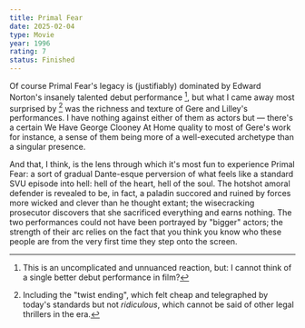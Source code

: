 ```yaml
---
title: Primal Fear
date: 2025-02-04
type: Movie
year: 1996
rating: 7
status: Finished
---
```


Of course Primal Fear's legacy is (justifiably) dominated by Edward Norton's insanely talented debut performance [^1], but what I came away most surprised by [^2] was the richness and texture of Gere and Lilley's performances. I have nothing against either of them as actors but — there's a certain We Have George Clooney At Home quality to most of Gere's work for instance, a sense of them being more of a well-executed archetype than a singular presence.

And that, I think, is the lens through which it's most fun to experience Primal Fear: a sort of gradual Dante-esque perversion of what feels like a standard SVU episode into hell: hell of the heart, hell of the soul. The hotshot amoral defender is revealed to be, in fact, a paladin succored and ruined by forces more wicked and clever than he thought extant; the wisecracking prosecutor discovers that she sacrificed everything and earns nothing. The two performances could not have been portrayed by "bigger" actors; the strength of their arc relies on the fact that you think you know who these people are from the very first time they step onto the screen.

[^1]: This is an uncomplicated and unnuanced reaction, but: I cannot think of a single better debut performance in film?
[^2]: Including the "twist ending", which felt cheap and telegraphed by today's standards but not _ridiculous_, which cannot be said of other legal thrillers in the era.

